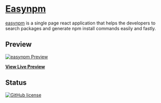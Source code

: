 # [Easynpm](https://easynpm-7c7ed.firebaseapp.com/)


[easynpm](https://easynpm-7c7ed.firebaseapp.com/) is a single page react application that helps the developers to search packages and generate npm install commands easily and fastly.

## Preview

[![easynpm Preview](https://github.com/ValeedAnjum/easynpm/blob/master/public/img/demo.gif?raw=true)](https://easynpm-7c7ed.firebaseapp.com/)

**[View Live Preview](https://easynpm-7c7ed.firebaseapp.com/)**

## Status

[![GitHub license](https://img.shields.io/badge/license-MIT-blue.svg)](https://github.com/ValeedAnjum/easynpm/blob/master/LICENSE)
